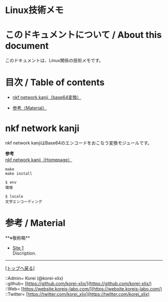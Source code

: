 # Linux技術メモ

<h1 id="aHowto">このドキュメントについて / About this document</h1>  
このドキュメントは、Linux関係の技術メモです。  
  





<h1 id="aMokuji">目次 / Table of contents</h1>  

* [nkf network kanji（base64変換）](#ankf)

* [参考（Material）](#aMaterial)
  




<h1 id="ankf">nkf network kanji</h1>  
nkf network kanjiはBase64のエンコードをおこなう変換モジュールです。  
  
  **参考**  
    [nkf network kanji（Homepage）](https://ja.osdn.net/projects/nkf/releases/)  
  
```text
make
make install

$ env
環境

$ locale
文字エンコーディング

```
  





<h1 id="aMaterial">参考 / Material</h1>  
**※敬称略**  

* [Site 1](https://ja.osdn.net/projects/nkf/releases/)  
  Discription.  
  





***
[[トップへ戻る]](/readme.md)  
  
::Admin= Korei (@korei-xlix)  
::github= [https://github.com/korei-xlix/](https://github.com/korei-xlix/)  
::Web= [https://website.koreis-labo.com/](https://website.koreis-labo.com/)  
::Twitter= [https://twitter.com/korei_xlix](https://twitter.com/korei_xlix)  
